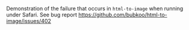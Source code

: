 Demonstration of the failure that occurs in `html-to-image` when running under Safari.
See bug report https://github.com/bubkoo/html-to-image/issues/402
